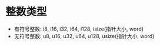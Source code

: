 
# 整数类型

* 有符号整数: i8, i16, i32, i64, i128, isize(指针大小, word)
* 无符号整数: u8, u16, u32, u64, u128, usize(指针大小, word)
